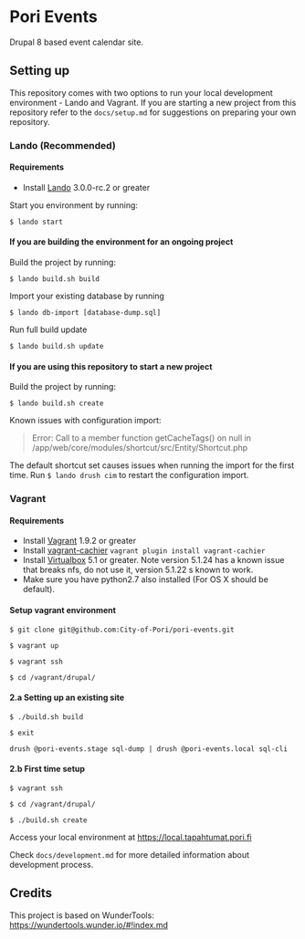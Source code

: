 # Pori Events

Drupal 8 based event calendar site.

## Setting up

This repository comes with two options to run your local development environment - Lando and Vagrant. If you are starting a new project from this repository refer to the `docs/setup.md` for suggestions on preparing your own repository.

### Lando (Recommended)

#### Requirements

- Install [Lando](https://docs.devwithlando.io/) 3.0.0-rc.2 or greater

Start you environment by running:
    
```$ lando start```

#### If you are building the environment for an ongoing project 

Build the project by running:    
    
```$ lando build.sh build```

Import your existing database by running

```$ lando db-import [database-dump.sql]```

Run full build update

```$ lando build.sh update```
    
#### If you are using this repository to start a new project
    
Build the project by running:    
    
```$ lando build.sh create```

Known issues with configuration import:

> Error: Call to a member function getCacheTags() on null in /app/web/core/modules/shortcut/src/Entity/Shortcut.php

The default shortcut set causes issues when running the import for the first time. Run `$ lando drush cim` to restart the configuration import.
   
### Vagrant

#### Requirements

- Install [Vagrant](https://www.vagrantup.com/downloads.html) 1.9.2 or greater
- Install [vagrant-cachier](https://github.com/fgrehm/vagrant-cachier)
 `vagrant plugin install vagrant-cachier`
- Install [Virtualbox](https://www.virtualbox.org/wiki/Downloads) 5.1 or greater. Note version 5.1.24 has a known issue that breaks nfs, do not use it, version 5.1.22 s known to work.
- Make sure you have python2.7 also installed (For OS X should be default).

#### Setup vagrant environment

```$ git clone git@github.com:City-of-Pori/pori-events.git```

```$ vagrant up``` 

```$ vagrant ssh```

```$ cd /vagrant/drupal/```

#### 2.a Setting up an existing site

```$ ./build.sh build```

```$ exit```

```drush @pori-events.stage sql-dump | drush @pori-events.local sql-cli```

#### 2.b First time setup

```$ vagrant ssh```

```$ cd /vagrant/drupal/```

```$ ./build.sh create```

Access your local environment at https://local.tapahtumat.pori.fi

Check `docs/development.md` for more detailed information about development process.

## Credits

This project is based on WunderTools: https://wundertools.wunder.io/#!index.md